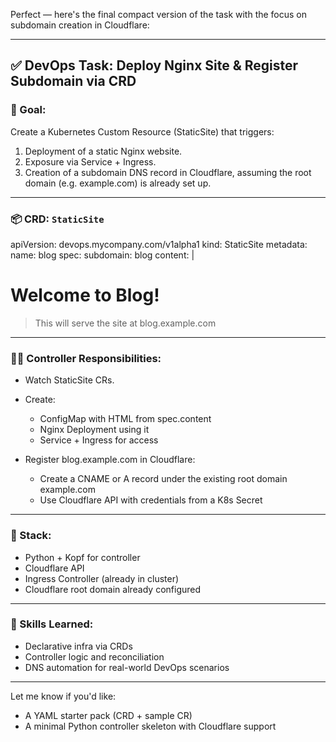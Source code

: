 Perfect — here's the final compact version of the task with the focus on subdomain creation in Cloudflare:

---

## ✅ DevOps Task: Deploy Nginx Site & Register Subdomain via CRD

### 🎯 Goal:

Create a Kubernetes Custom Resource (StaticSite) that triggers:

1. Deployment of a static Nginx website.
2. Exposure via Service + Ingress.
3. Creation of a subdomain DNS record in Cloudflare, assuming the root domain (e.g. example.com) is already set up.

---

### 📦 CRD: `StaticSite`

apiVersion: devops.mycompany.com/v1alpha1
kind: StaticSite
metadata:
  name: blog
spec:
  subdomain: blog
  content: |
    <html><body><h1>Welcome to Blog!</h1></body></html>

> This will serve the site at blog.example.com

---

### 👨‍💻 Controller Responsibilities:

* Watch StaticSite CRs.
* Create:

  * ConfigMap with HTML from spec.content
  * Nginx Deployment using it
  * Service + Ingress for access
* Register blog.example.com in Cloudflare:

  * Create a CNAME or A record under the existing root domain example.com
  * Use Cloudflare API with credentials from a K8s Secret

---

### 🧰 Stack:

* Python + Kopf for controller
* Cloudflare API
* Ingress Controller (already in cluster)
* Cloudflare root domain already configured

---

### 🧠 Skills Learned:

* Declarative infra via CRDs
* Controller logic and reconciliation
* DNS automation for real-world DevOps scenarios

---

Let me know if you'd like:

* A YAML starter pack (CRD + sample CR)
* A minimal Python controller skeleton with Cloudflare support
